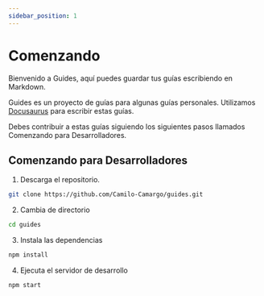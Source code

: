 ```yaml
---
sidebar_position: 1
---
```

# Comenzando
Bienvenido a Guides, aquí puedes guardar tus guías escribiendo en Markdown.

Guides es un proyecto de guías para algunas guías personales.
Utilizamos [Docusaurus](https://docusaurus.io/) para escribir estas guías.

Debes contribuir a estas guías siguiendo los siguientes pasos
llamados Comenzando para Desarrolladores.

## Comenzando para Desarrolladores
1. Descarga el repositorio.
```bash
git clone https://github.com/Camilo-Camargo/guides.git
```

2. Cambia de directorio
```bash
cd guides
```

3. Instala las dependencias
```bash
npm install
```

4. Ejecuta el servidor de desarrollo
```bash
npm start
```

